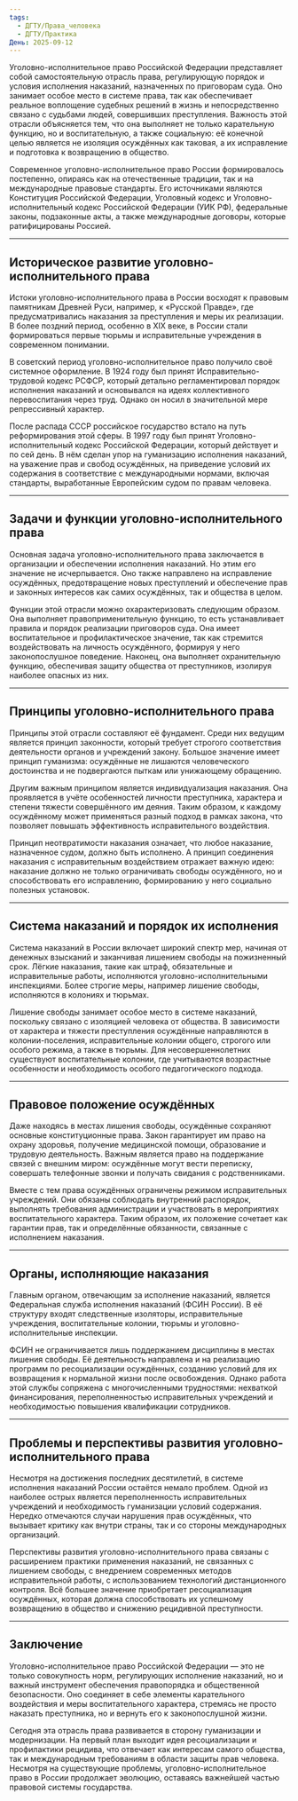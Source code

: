 ```yaml
---
tags:
  - ДГТУ/Права_человека
  - ДГТУ/Практика
День: 2025-09-12
---
```

Уголовно-исполнительное право Российской Федерации представляет собой самостоятельную отрасль права, регулирующую порядок и условия исполнения наказаний, назначенных по приговорам суда. Оно занимает особое место в системе права, так как обеспечивает реальное воплощение судебных решений в жизнь и непосредственно связано с судьбами людей, совершивших преступления. Важность этой отрасли объясняется тем, что она выполняет не только карательную функцию, но и воспитательную, а также социальную: её конечной целью является не изоляция осуждённых как таковая, а их исправление и подготовка к возвращению в общество.

Современное уголовно-исполнительное право России формировалось постепенно, опираясь как на отечественные традиции, так и на международные правовые стандарты. Его источниками являются Конституция Российской Федерации, Уголовный кодекс и Уголовно-исполнительный кодекс Российской Федерации (УИК РФ), федеральные законы, подзаконные акты, а также международные договоры, которые ратифицированы Россией.

---

## Историческое развитие уголовно-исполнительного права

Истоки уголовно-исполнительного права в России восходят к правовым памятникам Древней Руси, например, к «Русской Правде», где предусматривались наказания за преступления и меры их реализации. В более поздний период, особенно в XIX веке, в России стали формироваться первые тюрьмы и исправительные учреждения в современном понимании.

В советский период уголовно-исполнительное право получило своё системное оформление. В 1924 году был принят Исправительно-трудовой кодекс РСФСР, который детально регламентировал порядок исполнения наказаний и основывался на идеях коллективного перевоспитания через труд. Однако он носил в значительной мере репрессивный характер.

После распада СССР российское государство встало на путь реформирования этой сферы. В 1997 году был принят Уголовно-исполнительный кодекс Российской Федерации, который действует и по сей день. В нём сделан упор на гуманизацию исполнения наказаний, на уважение прав и свобод осуждённых, на приведение условий их содержания в соответствие с международными нормами, включая стандарты, выработанные Европейским судом по правам человека.

---

## Задачи и функции уголовно-исполнительного права

Основная задача уголовно-исполнительного права заключается в организации и обеспечении исполнения наказаний. Но этим его значение не исчерпывается. Оно также направлено на исправление осуждённых, предотвращение новых преступлений и обеспечение прав и законных интересов как самих осуждённых, так и общества в целом.

Функции этой отрасли можно охарактеризовать следующим образом. Она выполняет правоприменительную функцию, то есть устанавливает правила и порядок реализации приговоров суда. Она имеет воспитательное и профилактическое значение, так как стремится воздействовать на личность осуждённого, формируя у него законопослушное поведение. Наконец, она выполняет охранительную функцию, обеспечивая защиту общества от преступников, изолируя наиболее опасных из них.

---

## Принципы уголовно-исполнительного права

Принципы этой отрасли составляют её фундамент. Среди них ведущим является принцип законности, который требует строгого соответствия деятельности органов и учреждений закону. Большое значение имеет принцип гуманизма: осуждённые не лишаются человеческого достоинства и не подвергаются пыткам или унижающему обращению.

Другим важным принципом является индивидуализация наказания. Она проявляется в учёте особенностей личности преступника, характера и степени тяжести совершённого им деяния. Таким образом, к каждому осуждённому может применяться разный подход в рамках закона, что позволяет повышать эффективность исправительного воздействия.

Принцип неотвратимости наказания означает, что любое наказание, назначенное судом, должно быть исполнено. А принцип соединения наказания с исправительным воздействием отражает важную идею: наказание должно не только ограничивать свободы осуждённого, но и способствовать его исправлению, формированию у него социально полезных установок.

---

## Система наказаний и порядок их исполнения

Система наказаний в России включает широкий спектр мер, начиная от денежных взысканий и заканчивая лишением свободы на пожизненный срок. Лёгкие наказания, такие как штраф, обязательные и исправительные работы, исполняются уголовно-исполнительными инспекциями. Более строгие меры, например лишение свободы, исполняются в колониях и тюрьмах.

Лишение свободы занимает особое место в системе наказаний, поскольку связано с изоляцией человека от общества. В зависимости от характера и тяжести преступления осуждённые направляются в колонии-поселения, исправительные колонии общего, строгого или особого режима, а также в тюрьмы. Для несовершеннолетних существуют воспитательные колонии, где учитываются возрастные особенности и необходимость особого педагогического подхода.

---

## Правовое положение осуждённых

Даже находясь в местах лишения свободы, осуждённые сохраняют основные конституционные права. Закон гарантирует им право на охрану здоровья, получение медицинской помощи, образование и трудовую деятельность. Важным является право на поддержание связей с внешним миром: осуждённые могут вести переписку, совершать телефонные звонки и получать свидания с родственниками.

Вместе с тем права осуждённых ограничены режимом исправительных учреждений. Они обязаны соблюдать внутренний распорядок, выполнять требования администрации и участвовать в мероприятиях воспитательного характера. Таким образом, их положение сочетает как гарантии прав, так и определённые обязанности, связанные с исполнением наказания.

---

## Органы, исполняющие наказания

Главным органом, отвечающим за исполнение наказаний, является Федеральная служба исполнения наказаний (ФСИН России). В её структуру входят следственные изоляторы, исправительные учреждения, воспитательные колонии, тюрьмы и уголовно-исполнительные инспекции.

ФСИН не ограничивается лишь поддержанием дисциплины в местах лишения свободы. Её деятельность направлена и на реализацию программ по ресоциализации осуждённых, созданию условий для их возвращения к нормальной жизни после освобождения. Однако работа этой службы сопряжена с многочисленными трудностями: нехваткой финансирования, переполненностью исправительных учреждений и необходимостью повышения квалификации сотрудников.

---

## Проблемы и перспективы развития уголовно-исполнительного права

Несмотря на достижения последних десятилетий, в системе исполнения наказаний России остаётся немало проблем. Одной из наиболее острых является переполненность исправительных учреждений и необходимость гуманизации условий содержания. Нередко отмечаются случаи нарушения прав осуждённых, что вызывает критику как внутри страны, так и со стороны международных организаций.

Перспективы развития уголовно-исполнительного права связаны с расширением практики применения наказаний, не связанных с лишением свободы, с внедрением современных методов исправительной работы, с использованием технологий дистанционного контроля. Всё большее значение приобретает ресоциализация осуждённых, которая должна способствовать их успешному возвращению в общество и снижению рецидивной преступности.

---

## Заключение

Уголовно-исполнительное право Российской Федерации — это не только совокупность норм, регулирующих исполнение наказаний, но и важный инструмент обеспечения правопорядка и общественной безопасности. Оно соединяет в себе элементы карательного воздействия и меры воспитательного характера, стремясь не просто наказать преступника, но и вернуть его к законопослушной жизни.

Сегодня эта отрасль права развивается в сторону гуманизации и модернизации. На первый план выходит идея ресоциализации и профилактики рецидива, что отвечает как интересам самого общества, так и международным требованиям в области защиты прав человека. Несмотря на существующие проблемы, уголовно-исполнительное право в России продолжает эволюцию, оставаясь важнейшей частью правовой системы государства.